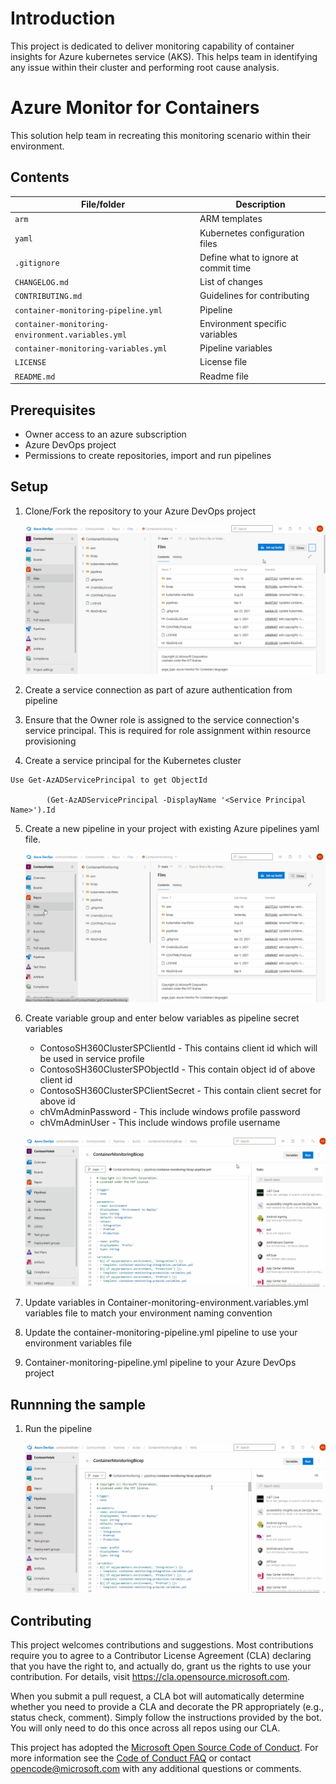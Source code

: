 # Introduction
This project is dedicated to deliver monitoring capability of container insights for Azure kubernetes service (AKS). This helps team in identifying any issue within their cluster and performing root cause analysis.

# Azure Monitor for Containers
This solution help team in recreating this monitoring scenario within their environment.

## Contents

| File/folder                                      | Description                                |
|--------------------------------------------------|--------------------------------------------|
| `arm`                                            | ARM templates                             |
| `yaml`                                           | Kubernetes configuration files            |
| `.gitignore`                                     | Define what to ignore at commit time      |
| `CHANGELOG.md`                                   | List of changes                           |
| `CONTRIBUTING.md`                                | Guidelines for contributing               |
| `container-monitoring-pipeline.yml`              | Pipeline                             |
| `container-monitoring-environment.variables.yml` | Environment specific variables            |
| `container-monitoring-variables.yml`             | Pipeline variables                        |
| `LICENSE`                                        | License file                         |
| `README.md`                                      | Readme file                        |

## Prerequisites

* Owner access to an azure subscription
* Azure DevOps project
* Permissions to create repositories, import and run pipelines

## Setup

1. Clone/Fork the repository to your Azure DevOps project

    ![steps to fork container monitoring repository in your Azure DevOps project](./deploymentStepGIFs/stepsToForkRepo.gif)

2. Create a service connection as part of azure authentication from pipeline
3. Ensure that the Owner role is assigned to the service connection's service principal. This is required for role assignment within resource provisioning
4. Create a service principal for the Kubernetes cluster
```
Use Get-AzADServicePrincipal to get ObjectId

        (Get-AzADServicePrincipal -DisplayName '<Service Principal Name>').Id
```
5. Create a new pipeline in your project with existing Azure pipelines yaml file.

    ![steps to create pipeline](./deploymentStepGIFs/stepsToCreatePipeline.gif)

6. Create variable group and enter below variables as pipeline secret variables

    - ContosoSH360ClusterSPClientId - This contains client id which will be used in service profile
    - ContosoSH360ClusterSPObjectId - This contain object id of above client id
    - ContosoSH360ClusterSPClientSecret  - This contain client secret for above id
    - chVmAdminPassword - This include windows profile password
    - chVmAdminUser - This include windows profile username

    ![steps to add variable group](./deploymentStepGIFs/stepsToCreateVariableGroup.gif)

7. Update variables in Container-monitoring-environment.variables.yml variables file to match your environment naming convention
8. Update the container-monitoring-pipeline.yml pipeline to use your environment variables file
9. Container-monitoring-pipeline.yml pipeline to your Azure DevOps project

## Runnning the sample

1.  Run the pipeline

    ![steps to run pipeline](./deploymentStepGIFs/stepsToRunPipeline.gif)

## Contributing

This project welcomes contributions and suggestions.  Most contributions require you to agree to a
Contributor License Agreement (CLA) declaring that you have the right to, and actually do, grant us
the rights to use your contribution. For details, visit https://cla.opensource.microsoft.com.

When you submit a pull request, a CLA bot will automatically determine whether you need to provide
a CLA and decorate the PR appropriately (e.g., status check, comment). Simply follow the instructions
provided by the bot. You will only need to do this once across all repos using our CLA.

This project has adopted the [Microsoft Open Source Code of Conduct](https://opensource.microsoft.com/codeofconduct/).
For more information see the [Code of Conduct FAQ](https://opensource.microsoft.com/codeofconduct/faq/) or
contact [opencode@microsoft.com](mailto:opencode@microsoft.com) with any additional questions or comments.


